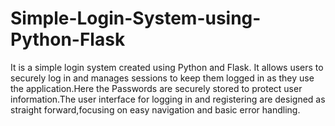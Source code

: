 # Simple-Login-System-using-Python-Flask
It is a simple login system created using Python and Flask. It allows users to securely log in and manages sessions to keep them logged in as they use the application.Here the Passwords are securely stored to protect user information.The user interface for logging in and registering are designed as straight forward,focusing on easy navigation and basic error handling.
